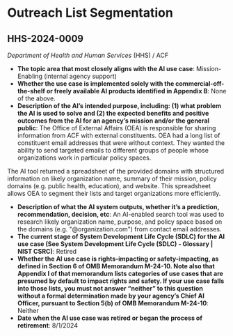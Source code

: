 # Outreach List Segmentation
## HHS-2024-0009
_Department of Health and Human Services_ (HHS) / ACF


+ **The topic area that most closely aligns with the AI use case**: Mission-Enabling (internal agency support)
+ **Whether the use case is implemented solely with the commercial-off-the-shelf or freely available AI products identified in Appendix B**: None of the above.
+ **Description of the AI’s intended purpose, including: (1) what problem the AI is used to solve and (2) the expected benefits and positive outcomes from the AI for an agency’s mission and/or the general public**: The Office of External Affairs (OEA) is responsible for sharing information from ACF with external constituents. OEA had a long list of constituent email addresses that were without context. They wanted the ability to send targeted emails to different groups of people whose organizations work in particular policy spaces.

The AI tool returned a spreadsheet of the provided domains with structured information on likely organization name, summary of their mission, policy domains (e.g. public health, education), and website. This spreadsheet allows OEA to segment their lists and target organizations more efficiently.
+ **Description of what the AI system outputs, whether it’s a prediction, recommendation, decision, etc**: An AI-enabled search tool was used to research likely organization name, purpose, and policy space based on the domains (e.g. "@organization.com")  from contact email addresses.
+ **The current stage of System Development Life Cycle (SDLC) for the AI use case (See System Development Life Cycle (SDLC) - Glossary | NIST CSRC)**: Retired
+ **Whether the AI use case is rights-impacting or safety-impacting, as defined in Section 6 of OMB Memorandum M-24-10. Note also that Appendix I of that memorandum lists categories of use cases that are presumed by default to impact rights and safety. If your use case falls into those lists, you must not answer “neither” to this question without a formal determination made by your agency’s Chief AI Officer, pursuant to Section 5(b) of OMB Memorandum M-24-10**: Neither
+ **Date when the AI use case was retired or began the process of retirement**: 8/1/2024